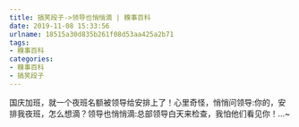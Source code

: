 ```yaml
---
title: 搞笑段子->领导也悄悄滴 | 糗事百科
date: 2019-11-08 15:33:56
urlname: 18515a30d835b261f08d53aa425a2b71
tags: 
- 糗事百科
categories:
- 糗事百科
- 搞笑段子
---
```

国庆加班，就一个夜班名额被领导给安排上了！心里奇怪，悄悄问领导:你的，安排我夜班，怎么想滴？领导也悄悄滴:总部领导白天来检查，我怕他们看见你！…~


